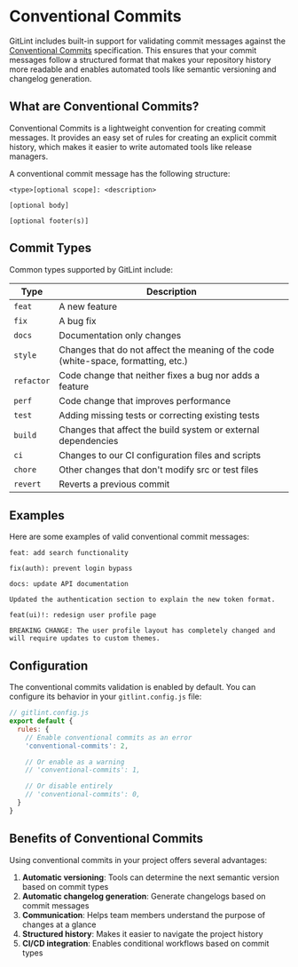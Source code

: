 # Conventional Commits

GitLint includes built-in support for validating commit messages against the [Conventional Commits](https://www.conventionalcommits.org/en/v1.0.0/) specification. This ensures that your commit messages follow a structured format that makes your repository history more readable and enables automated tools like semantic versioning and changelog generation.

## What are Conventional Commits?

Conventional Commits is a lightweight convention for creating commit messages. It provides an easy set of rules for creating an explicit commit history, which makes it easier to write automated tools like release managers.

A conventional commit message has the following structure:

```
<type>[optional scope]: <description>

[optional body]

[optional footer(s)]
```

## Commit Types

Common types supported by GitLint include:

| Type | Description |
|------|-------------|
| `feat` | A new feature |
| `fix` | A bug fix |
| `docs` | Documentation only changes |
| `style` | Changes that do not affect the meaning of the code (white-space, formatting, etc.) |
| `refactor` | Code change that neither fixes a bug nor adds a feature |
| `perf` | Code change that improves performance |
| `test` | Adding missing tests or correcting existing tests |
| `build` | Changes that affect the build system or external dependencies |
| `ci` | Changes to our CI configuration files and scripts |
| `chore` | Other changes that don't modify src or test files |
| `revert` | Reverts a previous commit |

## Examples

Here are some examples of valid conventional commit messages:

```
feat: add search functionality
```

```
fix(auth): prevent login bypass
```

```
docs: update API documentation

Updated the authentication section to explain the new token format.
```

```
feat(ui)!: redesign user profile page

BREAKING CHANGE: The user profile layout has completely changed and
will require updates to custom themes.
```

## Configuration

The conventional commits validation is enabled by default. You can configure its behavior in your `gitlint.config.js` file:

```js
// gitlint.config.js
export default {
  rules: {
    // Enable conventional commits as an error
    'conventional-commits': 2,

    // Or enable as a warning
    // 'conventional-commits': 1,

    // Or disable entirely
    // 'conventional-commits': 0,
  }
}
```

## Benefits of Conventional Commits

Using conventional commits in your project offers several advantages:

1. **Automatic versioning**: Tools can determine the next semantic version based on commit types
2. **Automatic changelog generation**: Generate changelogs based on commit messages
3. **Communication**: Helps team members understand the purpose of changes at a glance
4. **Structured history**: Makes it easier to navigate the project history
5. **CI/CD integration**: Enables conditional workflows based on commit types
